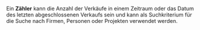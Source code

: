 <!-- markdownlint-disable-file MD041 -->
Ein **Zähler** kann die Anzahl der Verkäufe in einem Zeitraum oder das Datum des letzten abgeschlossenen Verkaufs sein und kann als Suchkriterium für die Suche nach Firmen, Personen oder Projekten verwendet werden.
